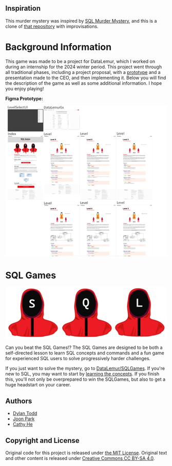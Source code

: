 ## Inspiration
This murder mystery was inspired by [SQL Murder Mystery](https://mystery.knightlab.com), and this is a clone of [that repository](https://github.com/NUKnightLab/sql-mysteries) with improvisations.

# Background Information

This game was made to be a project for DataLemur, which I worked on during an internship for the 2024 winter period. This project went through all traditional phases, including a project proposal, with a [prototype](https://www.figma.com/proto/Duv2DMNJOd8TD82SBVs9vt/SQL-Games?node-id=1-2412&p=f&scaling=min-zoom&content-scaling=fixed&page-id=0%3A1&starting-point-node-id=1%3A2412&hide-ui=1) and a presentation made to the CEO, and then implementing it. Below you will find the description of the game as well as some additional information. I hope you enjoy playing!

**Figma Prototype:**

![A figma UI prototype of SQL Games](images/FigmaPrototype.jpg)

# SQL Games

![Illustration of 3 hooded masked men with the letters S,Q,L written on the mask](images/SqlGamesIntroImage.jpg)

Can you beat the SQL Games!? The SQL Games are designed to be both a self-directed lesson to learn SQL concepts and commands and a fun game for experienced SQL users to solve progressively harder challenges.

If you just want to solve the mystery, go to [DataLemur/SQLGames](https://www.youtube.com/watch?v=dQw4w9WgXcQ). If you're new to SQL, you may want to start by [learning the concepts](https://datalemur.com/sql-tutorial). If you finish this, you'll not only be overprepared to win the SQLGames, but also to get a huge headstart on your career.

## Authors
* [Dylan Todd](https://www.linkedin.com/in/dylan-j-todd)
* [Joon Park](https://twitter.com/JoonParkMusic)
* [Cathy He](https://twitter.com/Cathy_MeiyingHe)

## Copyright and License
Original code for this project is released under [the MIT License](LICENSE). 
Original text and other content is released under [Creative Commons CC BY-SA 4.0](https://creativecommons.org/licenses/by-sa/4.0/). 
